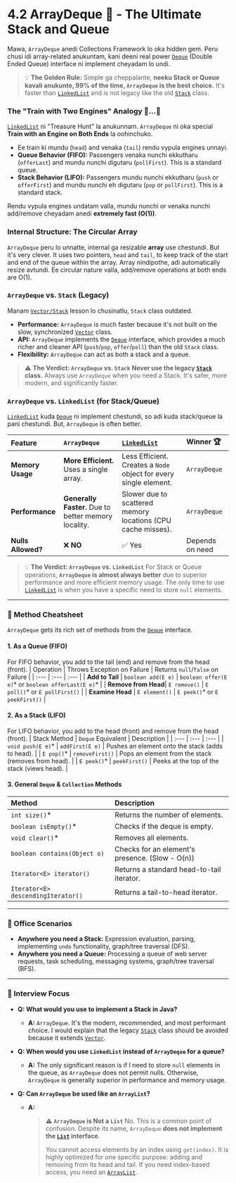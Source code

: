 # 4.2 ArrayDeque 🔄 - The Ultimate Stack and Queue

Mawa, `ArrayDeque` anedi Collections Framework lo oka hidden gem. Peru chusi idi array-related anukuntam, kani deeni real power [`Deque`](../README.md) (Double Ended Queue) interface ni implement cheyadam lo undi.

> 💡 **The Golden Rule:** Simple ga cheppalante, **neeku Stack or Queue kavali anukunte, 99% of the time, `ArrayDeque` is the best choice.** It's faster than [`LinkedList`](../../02-List-Interface/3-LinkedList/README.md) and is not legacy like the old [`Stack`](../../02-List-Interface/4-Vector-And-Stack/README.md) class.

### The "Train with Two Engines" Analogy 🚂...🚂

[`LinkedList`](../../02-List-Interface/3-LinkedList/README.md) ni "Treasure Hunt" la anukunnam. `ArrayDeque` ni oka special **Train with an Engine on Both Ends** la oohinchuko.

*   Ee train ki mundu (`head`) and venaka (`tail`) rendu vypula engines unnayi.
*   **Queue Behavior (FIFO):** Passengers venaka nunchi ekkutharu (`offerLast`) and mundu nunchi digutaru (`pollFirst`). This is a standard queue.
*   **Stack Behavior (LIFO):** Passengers mundu nunchi ekkutharu (`push` or `offerFirst`) and mundu nunchi eh digutaru (`pop` or `pollFirst`). This is a standard stack.

Rendu vypula engines undatam valla, mundu nunchi or venaka nunchi add/remove cheyadam anedi **extremely fast (O(1))**.

### Internal Structure: The Circular Array

`ArrayDeque` peru lo unnatte, internal ga resizable **array** use chestundi. But it's very clever. It uses two pointers, `head` and `tail`, to keep track of the start and end of the queue within the array. Array nindipothe, adi automatically resize avtundi. Ee circular nature valla, add/remove operations at both ends are O(1).

### `ArrayDeque` vs. `Stack` (Legacy)

Manam [`Vector/Stack`](../../02-List-Interface/4-Vector-And-Stack/README.md) lesson lo chusinatlu, `Stack` class outdated.
*   **Performance:** `ArrayDeque` is much faster because it's not built on the slow, synchronized [`Vector`](../../02-List-Interface/4-Vector-And-Stack/README.md) class.
*   **API:** `ArrayDeque` implements the [`Deque`](../README.md) interface, which provides a much richer and cleaner API (`push`/`pop`, `offer`/`poll`) than the old `Stack` class.
*   **Flexibility:** `ArrayDeque` can act as both a stack and a queue.

> ⚠️ **The Verdict: `ArrayDeque` vs. `Stack`**
> **Never use the legacy [`Stack`](../../02-List-Interface/4-Vector-And-Stack/README.md) class.** Always use `ArrayDeque` when you need a Stack. It's safer, more modern, and significantly faster.

### `ArrayDeque` vs. `LinkedList` (for Stack/Queue)

[`LinkedList`](../../02-List-Interface/3-LinkedList/README.md) kuda [`Deque`](../README.md) ni implement chestundi, so adi kuda stack/queue la pani chestundi. But, `ArrayDeque` is often better.

| Feature | `ArrayDeque` | [`LinkedList`](../../02-List-Interface/3-LinkedList/README.md) | Winner 🏆 |
| :--- | :--- | :--- | :--- |
| **Memory Usage** | **More Efficient.** Uses a single array. | Less Efficient. Creates a `Node` object for every single element. | `ArrayDeque` |
| **Performance** | **Generally Faster.** Due to better memory locality. | Slower due to scattered memory locations (CPU cache misses). | `ArrayDeque` |
| **Nulls Allowed?** | ❌ **NO** | ✅ Yes | Depends on need |

> 💡 **The Verdict: `ArrayDeque` vs. `LinkedList`**
> For Stack or Queue operations, **`ArrayDeque` is almost always better** due to superior performance and more efficient memory usage. The only time to use [`LinkedList`](../../02-List-Interface/3-LinkedList/README.md) is when you have a specific need to store `null` elements.

---

### 📖 Method Cheatsheet

`ArrayDeque` gets its rich set of methods from the [`Deque`](../README.md) interface.

#### 1. As a Queue (FIFO)
For FIFO behavior, you add to the tail (end) and remove from the head (front).
| Operation | Throws Exception on Failure | Returns `null`/`false` on Failure |
| :--- | :--- | :--- |
| **Add to Tail** | `boolean add(E e)` | `boolean offer(E e)`* or `boolean offerLast(E e)`* |
| **Remove from Head**| `E remove()` | `E poll()`* or `E pollFirst()` |
| **Examine Head** | `E element()` | `E peek()`* or `E peekFirst()` |

#### 2. As a Stack (LIFO)
For LIFO behavior, you add to the head (front) and remove from the head (front).
| Stack Method | `Deque` Equivalent | Description |
| :--- | :--- | :--- |
| `void push(E e)`* | `addFirst(E e)` | Pushes an element onto the stack (adds to head). |
| `E pop()`* | `removeFirst()` | Pops an element from the stack (removes from head). |
| `E peek()`* | `peekFirst()` | Peeks at the top of the stack (views head). |

#### 3. General `Deque` & `Collection` Methods
| Method | Description |
| :--- | :--- |
| `int size()`* | Returns the number of elements. |
| `boolean isEmpty()`* | Checks if the deque is empty. |
| `void clear()`* | Removes all elements. |
| `boolean contains(Object o)` | Checks for an element's presence. (Slow - O(n)) |
| `Iterator<E> iterator()` | Returns a standard head-to-tail iterator. |
| `Iterator<E> descendingIterator()` | Returns a tail-to-head iterator. |

---

### 💼 Office Scenarios

*   **Anywhere you need a Stack:** Expression evaluation, parsing, implementing `undo` functionality, graph/tree traversal (DFS).
*   **Anywhere you need a Queue:** Processing a queue of web server requests, task scheduling, messaging systems, graph/tree traversal (BFS).

---

### 🎯 Interview Focus

*   **Q: What would you use to implement a Stack in Java?**
    *   **A:** `ArrayDeque`. It's the modern, recommended, and most performant choice. I would explain that the legacy [`Stack`](../../02-List-Interface/4-Vector-And-Stack/README.md) class should be avoided because it extends [`Vector`](../../02-List-Interface/4-Vector-And-Stack/README.md).

*   **Q: When would you use `LinkedList` instead of `ArrayDeque` for a queue?**
    *   **A:** The only significant reason is if I need to store `null` elements in the queue, as `ArrayDeque` does not permit nulls. Otherwise, `ArrayDeque` is generally superior in performance and memory usage.

*   **Q: Can `ArrayDeque` be used like an `ArrayList`?**
    *   **A:**
        > ⚠️ **`ArrayDeque` is Not a `List`**
        > No. This is a common point of confusion. Despite its name, `ArrayDeque` **does not implement the [`List`](../../02-List-Interface/README.md) interface**.
        >
        > You cannot access elements by an index using `get(index)`. It is highly optimized for one specific purpose: adding and removing from its head and tail. If you need index-based access, you need an [`ArrayList`](../../02-List-Interface/2-ArrayList/README.md).
